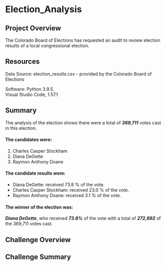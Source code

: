 # Election_Analysis

## Project Overview
The Colorado Board of Elections has requested an audit to review election results of a local congressional election.

## Resources
Data Source: election_results.csv - provided by the Colorado Board of Elections

Software: Python 3.9.5.  
          Visual Studio Code, 1.57.1

## Summary
The analysis of the election shows there were a total of ***369,711*** votes cast in this election.   
  
#### The candidates were:
1. Charles Casper Stockham    
2. Diana DeGette    
3. Raymon Anthony Doane

#### The candidate results were:
- Diana DeGette: received  73.8 % of the vote.   
- Charles Casper Stockham: received  23.0 % of the vote.   
- Raymon Anthony Doane: received  3.1 % of the vote.

#### The winner of the election was:  
***Diana DeGette***, who received ***73.8%*** of the vote with a total of ***272,892*** of the 369,711 votes cast.  
   
## Challenge Overview

## Challenge Summary
